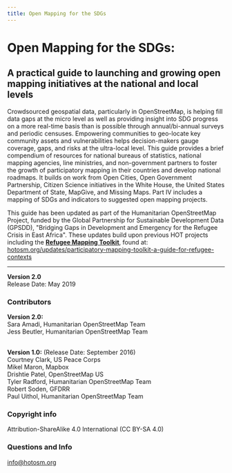 ```yaml
---
title: Open Mapping for the SDGs
---
```


# Open Mapping for the SDGs:
## A practical guide to launching and growing open mapping initiatives at the national and local levels

Crowdsourced geospatial data, particularly in OpenStreetMap, is helping fill data gaps at the micro level as well as providing insight into SDG progress on a more real-time basis than is possible through annual/bi-annual surveys and periodic censuses. Empowering communities to geo-locate key community assets and vulnerabilities helps decision-makers gauge coverage, gaps, and risks at the ultra-local level. This guide provides a brief compendium of resources for national bureaus of statistics, national mapping agencies, line ministries, and non-government partners to foster the growth of participatory mapping in their countries and develop national roadmaps. It builds on work from Open Cities, Open Government Partnership, Citizen Science initiatives in the White House, the United States Department of State, MapGive, and Missing Maps. Part IV includes a mapping of SDGs and indicators to suggested open mapping projects.

This guide has been updated as part of the Humanitarian OpenStreetMap Project, funded by the Global Partnership for Sustainable Development Data (GPSDD), "Bridging Gaps in Development and Emergency for the Refugee Crisis in East Africa". These updates build upon previous HOT projects including the **[Refugee Mapping Toolkit](https://www.hotosm.org/updates/participatory-mapping-toolkit-a-guide-for-refugee-contexts/)**, found at: [hotosm.org/updates/participatory-mapping-toolkit-a-guide-for-refugee-contexts](https://www.hotosm.org/updates/participatory-mapping-toolkit-a-guide-for-refugee-contexts/)

*** 

**Version 2.0**
<br>Release Date: May 2019

### Contributors
**Version 2.0:** 
<br>Sara Amadi, Humanitarian OpenStreetMap Team
<br> Jess Beutler, Humanitarian OpenStreetMap Team

<br> **Version 1.0:** (Release Date: September 2016)
<br>Courtney Clark, US Peace Corps
<br>Mikel Maron, Mapbox
<br>Drishtie Patel, OpenStreetMap US
<br>Tyler Radford, Humanitarian OpenStreetMap Team
<br>Robert Soden, GFDRR
<br>Paul Uithol, Humanitarian OpenStreetMap Team

### Copyright info
Attribution-ShareAlike 4.0 International (CC BY-SA 4.0)

### Questions and Info
info@hotosm.org
